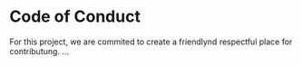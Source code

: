 # Code of Conduct

For this project, we are commited to create a friendlynd respectful place for contributung.
...
